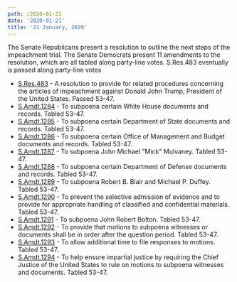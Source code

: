 ```yaml
---
path: /2020-01-21
date: '2020-01-21'
title: '21 January, 2020'
---
```

The Senate Republicans present a resolution to outline the next steps of the impeachment trial. The Senate Democrats present 11 amendments to the resolution, which are all tabled along party-line votes. S.Res.483 eventually is passed along party-line votes

- [S.Res.483](https://www.congress.gov/bill/116th-congress/senate-resolution/483) - A resolution to provide for related procedures concerning the articles of impeachment against Donald John Trump, President of the United States. Passed 53-47.
- [S.Amdt.1284](https://www.congress.gov/amendment/116th-congress/senate-amendment/1284) - To subpoena certain White House documents and records. Tabled 53-47.
- [S.Amdt.1285](https://www.congress.gov/amendment/116th-congress/senate-amendment/1285) - To subpoena certain Department of State documents and records. Tabled 53-47.
- [S.Amdt.1286](https://www.congress.gov/amendment/116th-congress/senate-amendment/1286) - To subpoena certain Office of Management and Budget documents and records. Tabled 53-47.
- [S.Amdt.1287](https://www.congress.gov/amendment/116th-congress/senate-amendment/1287) - To subpoena John Michael "Mick" Mulvaney. Tabled 53-47.
- [S.Amdt.1288](https://www.congress.gov/amendment/116th-congress/senate-amendment/1288) - To subpoena certain Department of Defense documents and records. Tabled 53-47.
- [S.Amdt.1289](https://www.congress.gov/amendment/116th-congress/senate-amendment/1289) - To subpoena Robert B. Blair and Michael P. Duffey. Tabled 53-47.
- [S.Amdt.1290](https://www.congress.gov/amendment/116th-congress/senate-amendment/1290) - To prevent the selective admission of evidence and to provide for appropriate handling of classified and confidential materials. Tabled 53-47.
- [S.Amdt.1291](https://www.congress.gov/amendment/116th-congress/senate-amendment/1291) - To subpoena John Robert Bolton. Tabled 53-47.
- [S.Amdt.1292](https://www.congress.gov/amendment/116th-congress/senate-amendment/1292) - To provide that motions to subpoena witnesses or documents shall be in order after the question period. Tabled 53-47.
- [S.Amdt.1293](https://www.congress.gov/amendment/116th-congress/senate-amendment/1293) - To allow additional time to file responses to motions. Tabled 53-47.
- [S.Amdt.1294](https://www.congress.gov/amendment/116th-congress/senate-amendment/1294) - To help ensure impartial justice by requiring the Chief Justice of the United States to rule on motions to subpoena witnesses and documents. Tabled 53-47.
